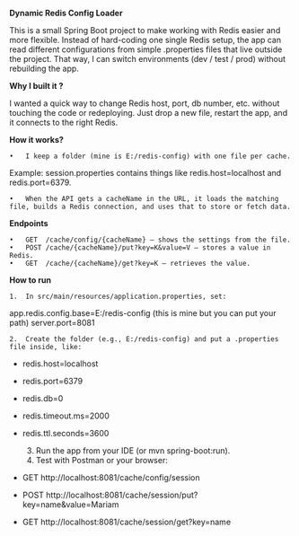 
**Dynamic Redis Config Loader**

This is a small Spring Boot project  to make working with Redis easier and more flexible.
Instead of hard-coding one single Redis setup, the app can read different configurations from simple .properties files that live outside the project. That way, I can switch environments (dev / test / prod) without rebuilding the app.

**Why I built it ?**


I wanted a quick way to change Redis host, port, db number, etc. without touching the code or redeploying. Just drop a new file, restart the app, and it connects to the right Redis.

**How it works?**

	•	I keep a folder (mine is E:/redis-config) with one file per cache.
Example: session.properties contains things like redis.host=localhost and redis.port=6379.

	•	When the API gets a cacheName in the URL, it loads the matching file, builds a Redis connection, and uses that to store or fetch data.

**Endpoints**

    •	GET  /cache/config/{cacheName} – shows the settings from the file.
	•	POST /cache/{cacheName}/put?key=K&value=V – stores a value in Redis.
	•	GET  /cache/{cacheName}/get?key=K – retrieves the value.

**How to run**

	1.	In src/main/resources/application.properties, set:

app.redis.config.base=E:/redis-config (this is mine but you can put your path)
server.port=8081


	2.	Create the folder (e.g., E:/redis-config) and put a .properties file inside, like:

- redis.host=localhost
- redis.port=6379
- redis.db=0
- redis.timeout.ms=2000
- redis.ttl.seconds=3600


	3.	Run the app from your IDE (or mvn spring-boot:run).
	4.	Test with Postman or your browser:
- GET  http://localhost:8081/cache/config/session
- POST http://localhost:8081/cache/session/put?key=name&value=Mariam
- GET  http://localhost:8081/cache/session/get?key=name
